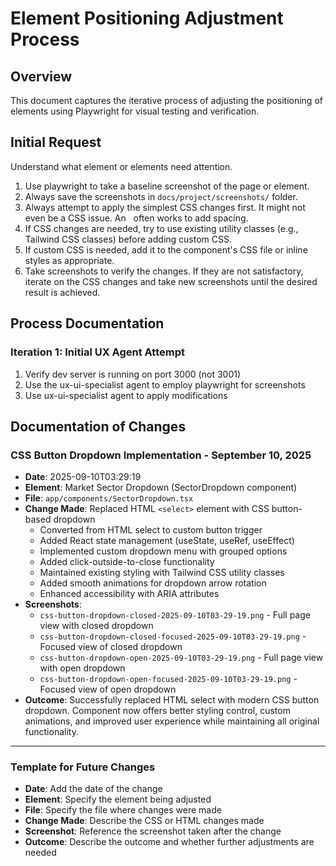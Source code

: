 # Element Positioning Adjustment Process

## Overview
This document captures the iterative process of adjusting the positioning of elements using Playwright for visual testing and verification.

## Initial Request
Understand what element or elements need attention. 
1. Use playwright to take a baseline screenshot of the page or element.
2. Always save the screenshots in `docs/project/screenshots/` folder.
3. Always attempt to apply the simplest CSS changes first. It might not even be a CSS issue. An &nbsp; often works to add spacing.
4. If CSS changes are needed, try to use existing utility classes (e.g., Tailwind CSS classes) before adding custom CSS.
5. If custom CSS is needed, add it to the component's CSS file or inline styles as appropriate.
6. Take screenshots to verify the changes. If they are not satisfactory, iterate on the CSS changes and take new screenshots until the desired result is achieved.

## Process Documentation

### Iteration 1: Initial UX Agent Attempt
1. Verify dev server is running on port 3000 (not 3001)
2. Use the ux-ui-specialist agent to employ playwright for screenshots
3. Use ux-ui-specialist agent to apply modifications

## Documentation of Changes

### CSS Button Dropdown Implementation - September 10, 2025
- **Date**: 2025-09-10T03:29:19
- **Element**: Market Sector Dropdown (SectorDropdown component)
- **File**: `app/components/SectorDropdown.tsx`
- **Change Made**: Replaced HTML `<select>` element with CSS button-based dropdown
  - Converted from HTML select to custom button trigger
  - Added React state management (useState, useRef, useEffect)
  - Implemented custom dropdown menu with grouped options
  - Added click-outside-to-close functionality
  - Maintained existing styling with Tailwind CSS utility classes
  - Added smooth animations for dropdown arrow rotation
  - Enhanced accessibility with ARIA attributes
- **Screenshots**: 
  - `css-button-dropdown-closed-2025-09-10T03-29-19.png` - Full page view with closed dropdown
  - `css-button-dropdown-closed-focused-2025-09-10T03-29-19.png` - Focused view of closed dropdown
  - `css-button-dropdown-open-2025-09-10T03-29-19.png` - Full page view with open dropdown
  - `css-button-dropdown-open-focused-2025-09-10T03-29-19.png` - Focused view of open dropdown
- **Outcome**: Successfully replaced HTML select with modern CSS button dropdown. Component now offers better styling control, custom animations, and improved user experience while maintaining all original functionality.

---

### Template for Future Changes
- **Date**: Add the date of the change
- **Element**: Specify the element being adjusted
- **File**: Specify the file where changes were made
- **Change Made**: Describe the CSS or HTML changes made
- **Screenshot**: Reference the screenshot taken after the change
- **Outcome**: Describe the outcome and whether further adjustments are needed
